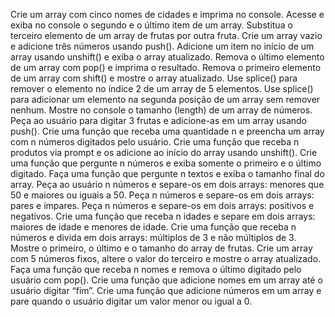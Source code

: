 Crie um array com cinco nomes de cidades e imprima no console.
Acesse e exiba no console o segundo e o último item de um array.
Substitua o terceiro elemento de um array de frutas por outra fruta.
Crie um array vazio e adicione três números usando push().
Adicione um item no início de um array usando unshift() e exiba o array atualizado.
Remova o último elemento de um array com pop() e imprima o resultado.
Remova o primeiro elemento de um array com shift() e mostre o array atualizado.
Use splice() para remover o elemento no índice 2 de um array de 5 elementos.
Use splice() para adicionar um elemento na segunda posição de um array sem remover nenhum.
Mostre no console o tamanho (length) de um array de números.
Peça ao usuário para digitar 3 frutas e adicione-as em um array usando push().
Crie uma função que receba uma quantidade n e preencha um array com n números digitados pelo usuário.
Crie uma função que receba n produtos via prompt e os adicione ao início do array usando unshift().
Crie uma função que pergunte n números e exiba somente o primeiro e o último digitado.
Faça uma função que pergunte n textos e exiba o tamanho final do array.
Peça ao usuário n números e separe-os em dois arrays: menores que 50 e maiores ou iguais a 50.
Peça n números e separe-os em dois arrays: pares e ímpares.
Peça n números e separe-os em dois arrays: positivos e negativos.
Crie uma função que receba n idades e separe em dois arrays: maiores de idade e menores de idade.
Crie uma função que receba n números e divida em dois arrays: múltiplos de 3 e não múltiplos de 3.
Mostre o primeiro, o último e o tamanho do array de frutas.
Crie um array com 5 números fixos, altere o valor do terceiro e mostre o array atualizado.
Faça uma função que receba n nomes e remova o último digitado pelo usuário com pop().
Crie uma função que adicione nomes em um array até o usuário digitar “fim”.
Crie uma função que adicione números em um array e pare quando o usuário digitar um valor menor ou igual a 0.
